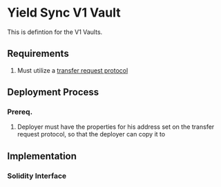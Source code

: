 # Yield Sync V1 Vault

This is defintion for the V1 Vaults.

## Requirements

1. Must utilize a [transfer request protocol](./TransferRequestProtocol.md)

## Deployment Process

### Prereq.

1. Deployer must have the properties for his address set on the transfer request protocol, so that the deployer can copy it to 

## Implementation

### Solidity Interface
